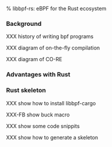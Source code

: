 % libbpf-rs: eBPF for the Rust ecosystem

### Background

XXX history of writing bpf programs

XXX diagram of on-the-fly compilation

XXX diagram of CO-RE

### Advantages with Rust

### Rust skeleton

XXX show how to install libbpf-cargo

XXX-FB show buck macro

XXX show some code snippits

XXX show how to generate a skeleton
